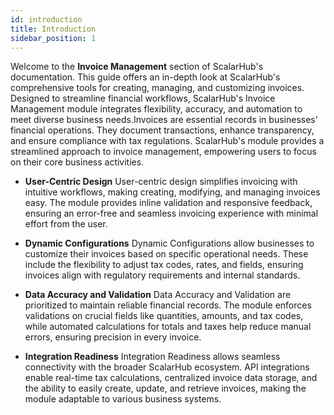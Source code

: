 ```yaml
---
id: introduction
title: Introduction
sidebar_position: 1
---
```


Welcome to the **Invoice Management** section of ScalarHub's documentation. This guide offers an in-depth look at ScalarHub's comprehensive tools for creating, managing, and customizing invoices. Designed to streamline financial workflows, ScalarHub's Invoice Management module integrates flexibility, accuracy, and automation to meet diverse business needs.Invoices are essential records in businesses' financial operations. They document transactions, enhance transparency, and ensure compliance with tax regulations. ScalarHub's module provides a streamlined approach to invoice management, empowering users to focus on their core business activities.

- **User-Centric Design** User-centric design simplifies invoicing with intuitive workflows, making creating, modifying, and managing invoices easy. The module provides inline validation and responsive feedback, ensuring an error-free and seamless invoicing experience with minimal effort from the user.

- **Dynamic Configurations** Dynamic Configurations allow businesses to customize their invoices based on specific operational needs. These include the flexibility to adjust tax codes, rates, and fields, ensuring invoices align with regulatory requirements and internal standards.

- **Data Accuracy and Validation** Data Accuracy and Validation are prioritized to maintain reliable financial records. The module enforces validations on crucial fields like quantities, amounts, and tax codes, while automated calculations for totals and taxes help reduce manual errors, ensuring precision in every invoice.

- **Integration Readiness** Integration Readiness allows seamless connectivity with the broader ScalarHub ecosystem. API integrations enable real-time tax calculations, centralized invoice data storage, and the ability to easily create, update, and retrieve invoices, making the module adaptable to various business systems.
